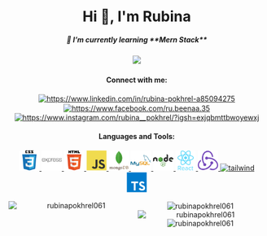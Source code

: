 <h1 align="center">Hi 👋, I'm Rubina </h1>
<h5 align="center"> 🌱 I’m currently learning **Mern Stack**</h5>
<div id="header" align="center">
  <img src="https://user-images.githubusercontent.com/125878564/258871853-20e24ac8-354d-4ec0-8f25-ef158aec9420.gif" width="300"/>
</div>
<h4 align="center">Connect with me:</h4>
<p align="center">
<a href="https://linkedin.com/in/https://www.linkedin.com/in/rubina-pokhrel-a85094275" target="blank"><img align="center" src="https://raw.githubusercontent.com/rahuldkjain/github-profile-readme-generator/master/src/images/icons/Social/linked-in-alt.svg" alt="https://www.linkedin.com/in/rubina-pokhrel-a85094275" height="30" width="40" /></a>
<a href="https://fb.com/https://www.facebook.com/ru.beenaa.35" target="blank"><img align="center" src="https://raw.githubusercontent.com/rahuldkjain/github-profile-readme-generator/master/src/images/icons/Social/facebook.svg" alt="https://www.facebook.com/ru.beenaa.35" height="30" width="40" /></a>
<a href="https://instagram.com/https://www.instagram.com/rubina__pokhrel/?igsh=exjqbmttbwoyewxj" target="blank"><img align="center" src="https://raw.githubusercontent.com/rahuldkjain/github-profile-readme-generator/master/src/images/icons/Social/instagram.svg" alt="https://www.instagram.com/rubina__pokhrel/?igsh=exjqbmttbwoyewxj" height="30" width="40" /></a>
</p>

<h4 align="center"></h4>
<h4 align="center">Languages and Tools:</h4>
<p align="center"> <a href="https://www.w3schools.com/css/" target="_blank" rel="noreferrer"> <img src="https://raw.githubusercontent.com/devicons/devicon/master/icons/css3/css3-original-wordmark.svg" alt="css3" width="40" height="40"/> </a> <a href="https://expressjs.com" target="_blank" rel="noreferrer"> <img src="https://raw.githubusercontent.com/devicons/devicon/master/icons/express/express-original-wordmark.svg" alt="express" width="40" height="40"/> </a> <a href="https://www.w3.org/html/" target="_blank" rel="noreferrer"> <img src="https://raw.githubusercontent.com/devicons/devicon/master/icons/html5/html5-original-wordmark.svg" alt="html5" width="40" height="40"/> </a> <a href="https://developer.mozilla.org/en-US/docs/Web/JavaScript" target="_blank" rel="noreferrer"> <img src="https://raw.githubusercontent.com/devicons/devicon/master/icons/javascript/javascript-original.svg" alt="javascript" width="40" height="40"/> </a> <a href="https://www.mongodb.com/" target="_blank" rel="noreferrer"> <img src="https://raw.githubusercontent.com/devicons/devicon/master/icons/mongodb/mongodb-original-wordmark.svg" alt="mongodb" width="40" height="40"/> </a> <a href="https://www.mysql.com/" target="_blank" rel="noreferrer"> <img src="https://raw.githubusercontent.com/devicons/devicon/master/icons/mysql/mysql-original-wordmark.svg" alt="mysql" width="40" height="40"/> </a> <a href="https://nodejs.org" target="_blank" rel="noreferrer"> <img src="https://raw.githubusercontent.com/devicons/devicon/master/icons/nodejs/nodejs-original-wordmark.svg" alt="nodejs" width="40" height="40"/> </a> <a href="https://reactjs.org/" target="_blank" rel="noreferrer"> <img src="https://raw.githubusercontent.com/devicons/devicon/master/icons/react/react-original-wordmark.svg" alt="react" width="40" height="40"/> </a> <a href="https://redux.js.org" target="_blank" rel="noreferrer"> <img src="https://raw.githubusercontent.com/devicons/devicon/master/icons/redux/redux-original.svg" alt="redux" width="40" height="40"/> </a> <a href="https://tailwindcss.com/" target="_blank" rel="noreferrer"> <img src="https://www.vectorlogo.zone/logos/tailwindcss/tailwindcss-icon.svg" alt="tailwind" width="40" height="40"/> </a> <a href="https://www.typescriptlang.org/" target="_blank" rel="noreferrer"> <img src="https://raw.githubusercontent.com/devicons/devicon/master/icons/typescript/typescript-original.svg" alt="typescript" width="40" height="40"/> </a> </p>

<div align="center">
  <img align="left" src="https://github-readme-stats.vercel.app/api?username=rubinapokhrel061&show_icons=true&locale=en" alt="rubinapokhrel061" height="150cm" width="250cm"/>
 <img align="center" src="https://github-readme-streak-stats.herokuapp.com/?user=rubinapokhrel061&" alt="rubinapokhrel061" height="150cm" width="250cm"/>
   <img align="right" src="https://github-readme-stats.vercel.app/api/top-langs?username=rubinapokhrel061&show_icons=true&locale=en&layout=compact" alt="rubinapokhrel061"width="250cm" width="300cm"/>
</div>

<p align="center"> <img src="https://komarev.com/ghpvc/?username=rubinapokhrel061&label=Profile%20views&color=0e75b6&style=flat" alt="rubinapokhrel061" /> </p>
